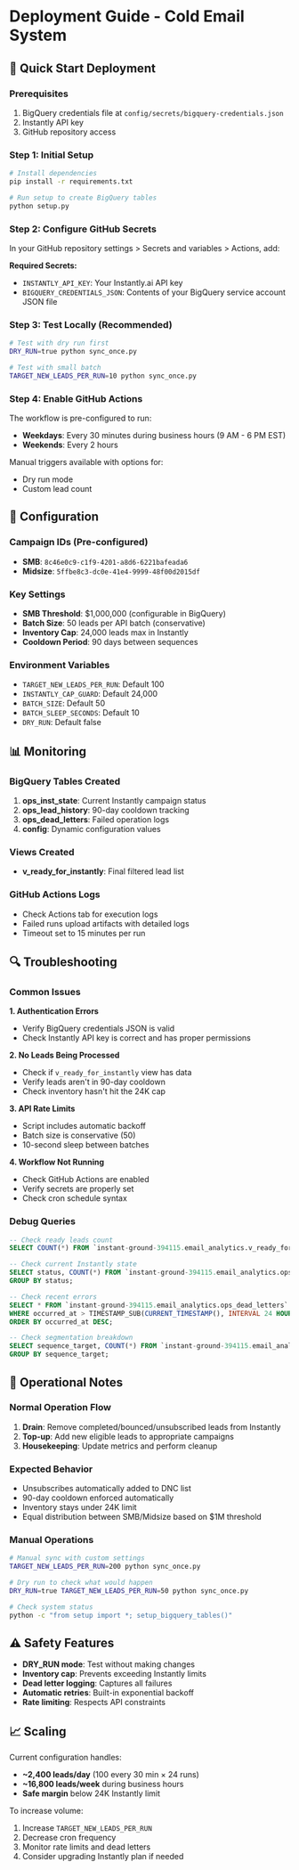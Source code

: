 # Deployment Guide - Cold Email System

## 🚀 Quick Start Deployment

### Prerequisites
1. BigQuery credentials file at `config/secrets/bigquery-credentials.json`
2. Instantly API key
3. GitHub repository access

### Step 1: Initial Setup
```bash
# Install dependencies
pip install -r requirements.txt

# Run setup to create BigQuery tables
python setup.py
```

### Step 2: Configure GitHub Secrets
In your GitHub repository settings > Secrets and variables > Actions, add:

**Required Secrets:**
- `INSTANTLY_API_KEY`: Your Instantly.ai API key
- `BIGQUERY_CREDENTIALS_JSON`: Contents of your BigQuery service account JSON file

### Step 3: Test Locally (Recommended)
```bash
# Test with dry run first
DRY_RUN=true python sync_once.py

# Test with small batch
TARGET_NEW_LEADS_PER_RUN=10 python sync_once.py
```

### Step 4: Enable GitHub Actions
The workflow is pre-configured to run:
- **Weekdays**: Every 30 minutes during business hours (9 AM - 6 PM EST)
- **Weekends**: Every 2 hours

Manual triggers available with options for:
- Dry run mode
- Custom lead count

## 🔧 Configuration

### Campaign IDs (Pre-configured)
- **SMB**: `8c46e0c9-c1f9-4201-a8d6-6221bafeada6`
- **Midsize**: `5ffbe8c3-dc0e-41e4-9999-48f00d2015df`

### Key Settings
- **SMB Threshold**: $1,000,000 (configurable in BigQuery)
- **Batch Size**: 50 leads per API batch (conservative)
- **Inventory Cap**: 24,000 leads max in Instantly
- **Cooldown Period**: 90 days between sequences

### Environment Variables
- `TARGET_NEW_LEADS_PER_RUN`: Default 100
- `INSTANTLY_CAP_GUARD`: Default 24,000  
- `BATCH_SIZE`: Default 50
- `BATCH_SLEEP_SECONDS`: Default 10
- `DRY_RUN`: Default false

## 📊 Monitoring

### BigQuery Tables Created
1. **ops_inst_state**: Current Instantly campaign status
2. **ops_lead_history**: 90-day cooldown tracking  
3. **ops_dead_letters**: Failed operation logs
4. **config**: Dynamic configuration values

### Views Created
- **v_ready_for_instantly**: Final filtered lead list

### GitHub Actions Logs
- Check Actions tab for execution logs
- Failed runs upload artifacts with detailed logs
- Timeout set to 15 minutes per run

## 🔍 Troubleshooting

### Common Issues

**1. Authentication Errors**
- Verify BigQuery credentials JSON is valid
- Check Instantly API key is correct and has proper permissions

**2. No Leads Being Processed**
- Check if `v_ready_for_instantly` view has data
- Verify leads aren't in 90-day cooldown
- Check inventory hasn't hit the 24K cap

**3. API Rate Limits**
- Script includes automatic backoff
- Batch size is conservative (50)
- 10-second sleep between batches

**4. Workflow Not Running**
- Check GitHub Actions are enabled
- Verify secrets are properly set
- Check cron schedule syntax

### Debug Queries

```sql
-- Check ready leads count
SELECT COUNT(*) FROM `instant-ground-394115.email_analytics.v_ready_for_instantly`;

-- Check current Instantly state  
SELECT status, COUNT(*) FROM `instant-ground-394115.email_analytics.ops_inst_state` 
GROUP BY status;

-- Check recent errors
SELECT * FROM `instant-ground-394115.email_analytics.ops_dead_letters` 
WHERE occurred_at > TIMESTAMP_SUB(CURRENT_TIMESTAMP(), INTERVAL 24 HOUR)
ORDER BY occurred_at DESC;

-- Check segmentation breakdown
SELECT sequence_target, COUNT(*) FROM `instant-ground-394115.email_analytics.v_ready_for_instantly`
GROUP BY sequence_target;
```

## 🔄 Operational Notes

### Normal Operation Flow
1. **Drain**: Remove completed/bounced/unsubscribed leads from Instantly
2. **Top-up**: Add new eligible leads to appropriate campaigns  
3. **Housekeeping**: Update metrics and perform cleanup

### Expected Behavior
- Unsubscribes automatically added to DNC list
- 90-day cooldown enforced automatically
- Inventory stays under 24K limit
- Equal distribution between SMB/Midsize based on $1M threshold

### Manual Operations
```bash
# Manual sync with custom settings
TARGET_NEW_LEADS_PER_RUN=200 python sync_once.py

# Dry run to check what would happen
DRY_RUN=true TARGET_NEW_LEADS_PER_RUN=50 python sync_once.py

# Check system status
python -c "from setup import *; setup_bigquery_tables()"
```

## ⚠️ Safety Features

- **DRY_RUN mode**: Test without making changes
- **Inventory cap**: Prevents exceeding Instantly limits  
- **Dead letter logging**: Captures all failures
- **Automatic retries**: Built-in exponential backoff
- **Rate limiting**: Respects API constraints

## 📈 Scaling

Current configuration handles:
- **~2,400 leads/day** (100 every 30 min × 24 runs)
- **~16,800 leads/week** during business hours
- **Safe margin** below 24K Instantly limit

To increase volume:
1. Increase `TARGET_NEW_LEADS_PER_RUN`
2. Decrease cron frequency 
3. Monitor rate limits and dead letters
4. Consider upgrading Instantly plan if needed